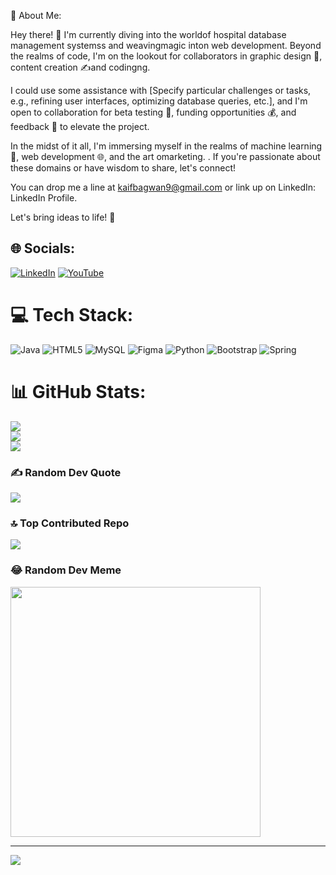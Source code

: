 
💫 About Me:

Hey there! 👋 I'm currently diving into the worldof hospital database management systemss and weavingmagic inton web development. Beyond the realms of code, I'm on the lookout for collaborators in graphic design 🎨, content creation ✍️and codingng.

I could use some assistance with [Specify particular challenges or tasks, e.g., refining user interfaces, optimizing database queries, etc.], and I'm open to collaboration for beta testing 🧪, funding opportunities 💰, and feedback 🚀 to elevate the project.

In the midst of it all, I'm immersing myself in the realms of machine learning 🤖, web development 🌐, and the art omarketing. . If you're passionate about these domains or have wisdom to share, let's connect!

You can drop me a line at kaifbagwan9@gmail.com or link up on LinkedIn: LinkedIn Profile.

Let's bring ideas to life! 🚀

## 🌐 Socials:
[![LinkedIn](https://img.shields.io/badge/LinkedIn-%230077B5.svg?logo=linkedin&logoColor=white)](https://linkedin.com/in/https://www.linkedin.com/in/kaif-k-9a57a1191) [![YouTube](https://img.shields.io/badge/YouTube-%23FF0000.svg?logo=YouTube&logoColor=white)](https://youtube.com/@https://www.youtube.com/@huntergameing759/featured) 

# 💻 Tech Stack:
![Java](https://img.shields.io/badge/java-%23ED8B00.svg?style=for-the-badge&logo=openjdk&logoColor=white) ![HTML5](https://img.shields.io/badge/html5-%23E34F26.svg?style=for-the-badge&logo=html5&logoColor=white) ![MySQL](https://img.shields.io/badge/mysql-%2300000f.svg?style=for-the-badge&logo=mysql&logoColor=white) ![Figma](https://img.shields.io/badge/figma-%23F24E1E.svg?style=for-the-badge&logo=figma&logoColor=white) ![Python](https://img.shields.io/badge/python-3670A0?style=for-the-badge&logo=python&logoColor=ffdd54) ![Bootstrap](https://img.shields.io/badge/bootstrap-%238511FA.svg?style=for-the-badge&logo=bootstrap&logoColor=white) ![Spring](https://img.shields.io/badge/spring-%236DB33F.svg?style=for-the-badge&logo=spring&logoColor=white)
# 📊 GitHub Stats:
![](https://github-readme-stats.vercel.app/api?username=kaifk2&theme=dark&hide_border=false&include_all_commits=false&count_private=true)<br/>
![](https://github-readme-streak-stats.herokuapp.com/?user=kaifk2&theme=dark&hide_border=false)<br/>
![](https://github-readme-stats.vercel.app/api/top-langs/?username=kaifk2&theme=dark&hide_border=false&include_all_commits=false&count_private=true&layout=compact)

### ✍️ Random Dev Quote
![](https://quotes-github-readme.vercel.app/api?type=vetical&theme=radical)

### 🔝 Top Contributed Repo
![](https://github-contributor-stats.vercel.app/api?username=kaifk2&limit=5&theme=dark&combine_all_yearly_contributions=true)

### 😂 Random Dev Meme
<img src='https://randommeme-five.vercel.app/' style="height: 400px;"/>

---
[![](https://visitcount.itsvg.in/api?id=kaifk2&icon=0&color=0)](https://visitcount.itsvg.in)

<!-- Proudly created with GPRM ( https://gprm.itsvg.in ) -->
